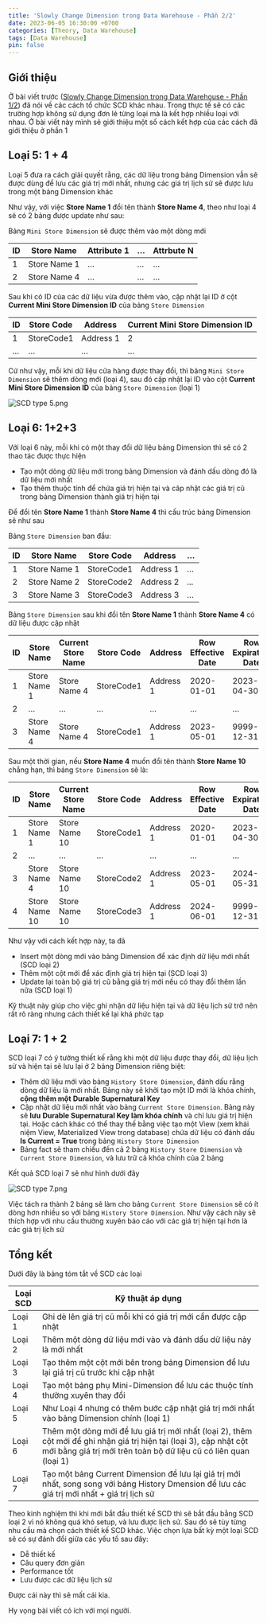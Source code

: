 ```yaml
---
title: 'Slowly Change Dimension trong Data Warehouse - Phần 2/2'
date: 2023-06-05 16:30:00 +0700
categories: [Theory, Data Warehouse]
tags: [Data Warehouse]
pin: false
---
```


## Giới thiệu

Ở bài viết trước ([Slowly Change Dimension trong Data Warehouse - Phần 1/2](https://vinhtran1.github.io/posts/Vie-Slowly-Change-Dimension-P1/)) đã nói về các cách tổ chức SCD khác nhau. Trong thực tế sẽ có các trường hợp không sử dụng đơn lẻ từng loại mà là kết hợp nhiều loại với nhau. Ở bài viết này mình sẽ giới thiệu một số cách kết hợp của các cách đã giới thiệu ở phần 1

## Loại 5: 1 + 4

Loại 5 đưa ra cách giải quyết rằng, các dữ liệu trong bảng Dimension vẫn sẽ được dùng để lưu các giá trị mới nhất, nhưng các giá trị lịch sử sẽ được lưu trong một bảng Dimension khác

Như vậy, với việc **Store Name 1** đổi tên thành **Store Name 4**, theo như loại 4 sẽ có 2 bảng được update như sau:

Bảng `Mini Store Dimension` sẽ được thêm vào một dòng mới

| ID | Store Name | Attribute 1 | … | Attrbute N |
| --- | --- | --- | --- | --- |
| 1 | Store Name 1 | … | … | … |
| 2 | Store Name 4 | … | … | … |

Sau khi có ID của các dữ liệu vừa được thêm vào, cập nhật lại ID ở cột **Current Mini Store Dimension ID** của bảng `Store Dimension`

| ID | Store Code | Address | Current Mini Store Dimension ID |
| --- | --- | --- | --- |
| 1 | StoreCode1 | Address 1 | 2 |
| … | … | … | … |

Cứ như vậy, mỗi khi dữ liệu cửa hàng được thay đổi, thì bảng `Mini Store Dimension` sẽ thêm dòng mới (loại 4), sau đó cập nhật lại ID vào cột **Current Mini Store Dimension ID** của bảng `Store Dimension` (loại 1)

![SCD type 5.png](https://images2.imgbox.com/b9/8e/CKR19inN_o.png)

## Loại 6: 1+2+3

Với loại 6 này, mỗi khi có một thay đổi dữ liệu bảng Dimension thì sẽ có 2 thao tác được thực hiện

- Tạo một dòng dữ liệu mới trong bảng Dimension và đánh dấu dòng đó là dữ liệu mới nhất
- Tạo thêm thuộc tính để chứa giá trị hiện tại và câp nhật các giá trị cũ trong bảng Dimension thành giá trị hiện tại

Để đổi tên **Store Name 1** thành **Store Name 4** thì cấu trúc bảng Dimension sẽ như sau

Bảng `Store Dimension` ban đầu:

| ID | Store Name | Store Code | Address | … |
| --- | --- | --- | --- | --- |
| 1 | Store Name 1 | StoreCode1 | Address 1 | … |
| 2 | Store Name 2 | StoreCode2 | Address 2 | ... |
| 3 | Store Name 3 | StoreCode3 | Address 3 | … |

Bảng `Store Dimension` sau khi đổi tên **Store Name 1** thành **Store Name 4** có dữ liệu được cập nhật

| ID | Store Name | Current Store Name | Store Code | Address | Row Effective Date | Row Expiration Date | Is Current | … |
| --- | --- | --- | --- | --- | --- | --- | --- | --- |
| 1 | Store Name 1 | Store Name 4 | StoreCode1 | Address 1 | 2020-01-01 | 2023-04-30 | False | … |
| 2 | … | … | … | … | … | … | … | ... |
| 3 | Store Name 4 | Store Name 4 | StoreCode1 | Address 1 | 2023-05-01 | 9999-12-31 | True | … |

Sau một thời gian, nếu **Store Name 4** muốn đổi tên thành **Store Name 10** chẳng hạn, thì bảng `Store Dimension` sẽ là:

| ID | Store Name | Current Store Name | Store Code | Address | Row Effective Date | Row Expiration Date | Is Current | … |
| --- | --- | --- | --- | --- | --- | --- | --- | --- |
| 1 | Store Name 1 | Store Name 10 | StoreCode1 | Address 1 | 2020-01-01 | 2023-04-30 | False | … |
| 2 | … | … | … | … | … | … | … | ... |
| 3 | Store Name 4 | Store Name 10 | StoreCode2 | Address 1 | 2023-05-01 | 2024-05-31 | False | … |
| 4 | Store Name 10 | Store Name 10 | StoreCode3 | Address 1 | 2024-06-01 | 9999-12-31 | True | … |

Như vậy với cách kết hợp này, ta đã 

- Insert một dòng mới vào bảng Dimension để xác định dữ liệu mới nhất (SCD loại 2)
- Thêm một cột mới để xác định giá trị hiện tại (SCD loại 3)
- Update lại toàn bộ giá trị cũ bằng giá trị mới nếu có thay đổi thêm lần nữa (SCD loại 1)

Kỹ thuật này giúp cho việc ghi nhận dữ liệu hiện tại và dữ liệu lịch sử trở nên rất rõ ràng nhưng cách thiết kế lại khá phức tạp

## Loại 7: 1 + 2

SCD loại 7 có ý tưởng thiết kế rằng khi một dữ liệu được thay đổi, dữ liệu lịch sử và hiện tại sẽ lưu lại ở 2 bảng Dimension riêng biệt:

- Thêm dữ liệu mới vào bảng `History Store Dimension`, đánh dấu rằng dòng dữ liệu là mới nhất. Bảng này sẽ khởi tạo một ID mới là khóa chính, **cộng thêm một** **Durable Supernatural Key**
- Cập nhật dữ liệu mới nhất vào bảng `Current Store Dimension`. Bảng này sẽ **lưu** **Durable Supernatural Key làm khóa chính** và chỉ lưu giá trị hiện tại. Hoặc cách khác có thể thay thế bằng việc tạo một View (xem khái niệm View, Materialized View trong database) chứa dữ liệu có đánh dấu **Is Current = True** trong bảng `History Store Dimension`
- Bảng fact sẽ tham chiếu đến cả 2 bảng `History Store Dimension` và `Current Store Dimension`, và lưu trữ cả khóa chính của 2 bảng

Kết quả SCD loại 7 sẽ như hình dưới đây

![SCD type 7.png](https://images2.imgbox.com/88/c7/KUet7RT0_o.png)

Việc tách ra thành 2 bảng sẽ làm cho bảng `Current Store Dimension` sẽ có ít dòng hơn nhiều so với bảng `History Store Dimension`. Như vậy cách này sẽ thích hợp với nhu cầu thường xuyên báo cáo với các giá trị hiện tại hơn là các giá trị lịch sử

## Tổng kết

Dưới đây là bảng tóm tắt về SCD các loại

| Loại SCD | Kỹ thuật áp dụng |
| --- | --- |
| Loại 1 | Ghi dè lên giá trị cũ mỗi khi có giá trị mới cần được cập nhật |
| Loại 2 | Thêm một dòng dữ liệu mới vào và đánh dấu dữ liệu này là mới nhất |
| Loại 3 | Tạo thêm một cột mới bên trong bảng Dimension để lưu lại giá trị cũ trước khi cập nhật |
| Loại 4 | Tạo một bảng phụ Mini-Dimension để lưu các thuộc tính thường xuyên thay đổi |
| Loại 5 | Như Loại 4 nhưng có thêm bước cập nhật giá trị mới nhất vào bảng Dimension chính (loại 1) |
| Loại 6 | Thêm một dòng mới để lưu giá trị mới nhất (loại 2), thêm cột mới để ghi nhận giá trị hiện tại (loại 3), cập nhật cột mới bằng giá trị mới trên toàn bộ dữ liệu cũ có liên quan (loại 1) |
| Loại 7 | Tạo một bảng Current Dimension để lưu lại giá trị mới nhất, song song với bảng History Dmension để lưu các giá trị mới nhất + giá trị lịch sử |

Theo kinh nghiệm thì khi mới bắt đầu thiết kế SCD thì sẽ bắt đầu bằng SCD loại 2 vì nó không quá khó setup, và lưu được lịch sử. Sau đó sẽ tùy từng nhu cầu mà chọn cách thiết kế SCD khác. Việc chọn lựa bất kỳ một loại SCD sẽ có sự đánh đổi giữa các yếu tố sau đây:

- Dễ thiết kế
- Câu query đơn giản
- Performance tốt
- Lưu được các dữ liệu lịch sử

Được cái này thì sẽ mất cái kia.

Hy vọng bài viết có ích với mọi người.